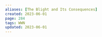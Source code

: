 ```yaml
---
aliases: [The Blight and Its Consequences]
created: 2023-06-01
page: 284
tags: WWN
updated: 2023-06-01
---
```

